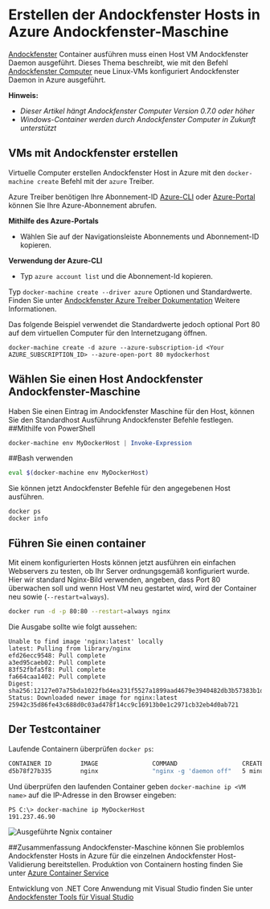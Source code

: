 <properties
   pageTitle="Andockfenster Hosts in Azure mit Andockfenster erstellen | Microsoft Azure"
   description="Beschreibt Andockfenster Maschine Andockfenster Hosts in Azure erstellen."
   services="azure-container-service"
   documentationCenter="na"
   authors="mlearned"
   manager="douge"
   editor="" />
<tags
   ms.service="multiple"
   ms.devlang="dotnet"
   ms.topic="article"
   ms.tgt_pltfrm="na"
   ms.workload="multiple"
   ms.date="06/08/2016"
   ms.author="mlearned" />

# <a name="create-docker-hosts-in-azure-with-docker-machine"></a>Erstellen der Andockfenster Hosts in Azure Andockfenster-Maschine

[Andockfenster](https://www.docker.com/) Container ausführen muss einen Host VM Andockfenster Daemon ausgeführt.
Dieses Thema beschreibt, wie mit den Befehl [Andockfenster Computer](https://docs.docker.com/machine/) neue Linux-VMs konfiguriert Andockfenster Daemon in Azure ausgeführt. 

**Hinweis:** 
- *Dieser Artikel hängt Andockfenster Computer Version 0.7.0 oder höher*
- *Windows-Container werden durch Andockfenster Computer in Zukunft unterstützt*

## <a name="create-vms-with-docker-machine"></a>VMs mit Andockfenster erstellen

Virtuelle Computer erstellen Andockfenster Host in Azure mit den `docker-machine create` Befehl mit der `azure` Treiber. 

Azure Treiber benötigen Ihre Abonnement-ID [Azure-CLI](xplat-cli-install.md) oder [Azure-Portal](https://portal.azure.com) können Sie Ihre Azure-Abonnement abrufen. 

**Mithilfe des Azure-Portals**
- Wählen Sie auf der Navigationsleiste Abonnements und Abonnement-ID kopieren.

**Verwendung der Azure-CLI**
- Typ ```azure account list``` und die Abonnement-Id kopieren.

Typ `docker-machine create --driver azure` Optionen und Standardwerte.
Finden Sie unter [Andockfenster Azure Treiber Dokumentation](https://docs.docker.com/machine/drivers/azure/) Weitere Informationen. 

Das folgende Beispiel verwendet die Standardwerte jedoch optional Port 80 auf dem virtuellen Computer für den Internetzugang öffnen. 

```
docker-machine create -d azure --azure-subscription-id <Your AZURE_SUBSCRIPTION_ID> --azure-open-port 80 mydockerhost
```

## <a name="choose-a-docker-host-with-docker-machine"></a>Wählen Sie einen Host Andockfenster Andockfenster-Maschine
Haben Sie einen Eintrag im Andockfenster Maschine für den Host, können Sie den Standardhost Ausführung Andockfenster Befehle festlegen.
##<a name="using-powershell"></a>Mithilfe von PowerShell

```powershell
docker-machine env MyDockerHost | Invoke-Expression 
```

##<a name="using-bash"></a>Bash verwenden

```bash
eval $(docker-machine env MyDockerHost)
```

Sie können jetzt Andockfenster Befehle für den angegebenen Host ausführen.

```
docker ps
docker info
```

## <a name="run-a-container"></a>Führen Sie einen container

Mit einem konfigurierten Hosts können jetzt ausführen ein einfachen Webservers zu testen, ob Ihr Server ordnungsgemäß konfiguriert wurde.
Hier wir standard Nginx-Bild verwenden, angeben, dass Port 80 überwachen soll und wenn Host VM neu gestartet wird, wird der Container neu sowie (`--restart=always`). 

```bash
docker run -d -p 80:80 --restart=always nginx
```

Die Ausgabe sollte wie folgt aussehen:

```
Unable to find image 'nginx:latest' locally
latest: Pulling from library/nginx
efd26ecc9548: Pull complete
a3ed95caeb02: Pull complete
83f52fbfa5f8: Pull complete
fa664caa1402: Pull complete
Digest: sha256:12127e07a75bda1022fbd4ea231f5527a1899aad4679e3940482db3b57383b1d
Status: Downloaded newer image for nginx:latest
25942c35d86fe43c688d0c03ad478f14cc9c16913b0e1c2971cb32eb4d0ab721
```

## <a name="test-the-container"></a>Der Testcontainer

Laufende Containern überprüfen `docker ps`:

```bash
CONTAINER ID        IMAGE               COMMAND                  CREATED             STATUS              PORTS                         NAMES
d5b78f27b335        nginx               "nginx -g 'daemon off"   5 minutes ago       Up 5 minutes        0.0.0.0:80->80/tcp, 443/tcp   goofy_mahavira
```

Und überprüfen den laufenden Container geben `docker-machine ip <VM name>` auf die IP-Adresse in den Browser eingeben:

```
PS C:\> docker-machine ip MyDockerHost
191.237.46.90
```

![Ausgeführte Ngnix container](./media/vs-azure-tools-docker-machine-azure-config/nginxsuccess.png)

##<a name="summary"></a>Zusammenfassung
Andockfenster-Maschine können Sie problemlos Andockfenster Hosts in Azure für die einzelnen Andockfenster Host-Validierung bereitstellen.
Produktion von Containern hosting finden Sie unter [Azure Container Service](http://aka.ms/AzureContainerService)

Entwicklung von .NET Core Anwendung mit Visual Studio finden Sie unter [Andockfenster Tools für Visual Studio](http://aka.ms/DockerToolsForVS)
